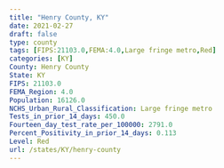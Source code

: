 ```yaml
---
title: "Henry County, KY"
date: 2021-02-27
draft: false
type: county
tags: [FIPS:21103.0,FEMA:4.0,Large fringe metro,Red]
categories: [KY]
County: Henry County
State: KY
FIPS: 21103.0
FEMA_Region: 4.0
Population: 16126.0
NCHS_Urban_Rural_Classification: Large fringe metro
Tests_in_prior_14_days: 450.0
Fourteen_day_test_rate_per_100000: 2791.0
Percent_Positivity_in_prior_14_days: 0.113
Level: Red
url: /states/KY/henry-county
---
```



